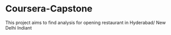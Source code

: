# Coursera-Capstone
This project aims to find analysis for opening restaurant in Hyderabad/ New Delhi Indiant
